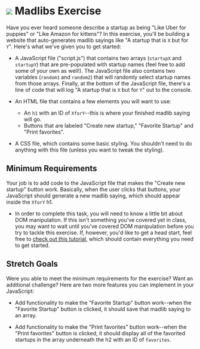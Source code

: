 # ![](https://ga-dash.s3.amazonaws.com/production/assets/logo-9f88ae6c9c3871690e33280fcf557f33.png) Madlibs Exercise

Have you ever heard someone describe a startup as being "Like Uber for puppies" or "Like Amazon for kittens"? In this exercise, you'll be building a website that auto-generates madlib sayings like "A startup that is `X` but for `Y`". Here's what we've given you to get started:

- A JavaScript file ("script.js") that contains two arrays (`startupX` and `startupY`) that are pre-populated with startup names (feel free to add some of your own as well!). The JavaScript file also contains two variables (`random1` and `random2`) that will randomly select startup names from those arrays. Finally, at the bottom of the JavaScript file, there's a line of code that will log "A startup that is `X` but for `Y`" out to the console.

- An HTML file that contains a few elements you will want to use:

  - An `h1` with an ID of `XforY`--this is where your finished madlib saying will go.
  - Buttons that are labeled "Create new startup," "Favorite Startup" and "Print favorites".

- A CSS file, which contains some basic styling. You shouldn't need to do anything with this file (unless you want to tweak the styling).

## Minimum Requirements

Your job is to add code to the JavaScript file that makes the "Create new startup" button work. Basically, when the user clicks that buttons, your JavaScript should generate a new madlib saying, which should appear inside the `XforY` h1.

- In order to complete this task, you will need to know a little bit about DOM manipulation. If this isn't something you've covered yet in class, you may want to wait until you've covered DOM manipulation before you try to tackle this exercise. If, however, you'd like to get a head start, feel free to [check out this tutorial](http://www.javascriptkit.com/javatutors/dom2.shtml), which should contain everything you need to get started.

## Stretch Goals

Were you able to meet the minimum requirements for the exercise? Want an additional challenge? Here are two more features you can implement in your JavaScript:

- Add functionality to make the "Favorite Startup" button work--when the "Favorite Startup" button is clicked, it should save that madlib saying to an array.

- Add functionality to make the "Print favorites" button work--when the "Print favorites" button is clicked, it should display all of the favorited startups in the array underneath the h2 with an ID of `favorites`.
